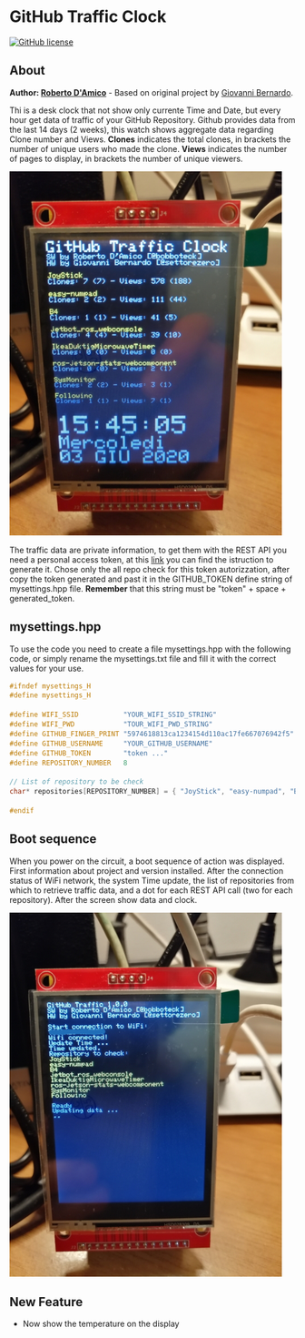 # GitHub Traffic Clock

[![GitHub license](https://img.shields.io/badge/License-CC%20BY--SA--NC%204.0-blue)](LICENSE)

## About

**Author: [Roberto D'Amico](http://bobboteck.github.io)** - Based on original project by [Giovanni Bernardo](https://github.com/Cyb3rn0id/Coviclock).

Thi is a desk clock that not show only currente Time and Date, but every hour get data of traffic of your GitHub Repository. 
Github provides data from the last 14 days (2 weeks), this watch shows aggregate data regarding Clone number and Views.
**Clones** indicates the total clones, in brackets the number of unique users who made the clone.
**Views** indicates the number of pages to display, in brackets the number of unique viewers.

![Clock and Traffic data](../../media/clock-and-traffic.jpg)

The traffic data are private information, to get them with the REST API you need a personal access token, at this [link](https://help.github.com/en/github/authenticating-to-github/creating-a-personal-access-token-for-the-command-line) you can find the istruction to generate it. Chose only the all repo check for this token autorizzation, after copy the token generated and past it in the GITHUB_TOKEN define string of mysettings.hpp file.
**Remember** that this string must be "token" + space + generated_token.

## mysettings.hpp
To use the code you need to create a file mysettings.hpp with the following code, or simply rename the mysettings.txt file and fill it with the correct values for your use.

```c++
#ifndef mysettings_H
#define mysettings_H

#define WIFI_SSID           "YOUR_WIFI_SSID_STRING"
#define WIFI_PWD            "TOUR_WIFI_PWD_STRING"
#define GITHUB_FINGER_PRINT "5974618813ca1234154d110ac17fe667076942f5"  // Scade il 16/07/2020
#define GITHUB_USERNAME     "YOUR_GITHUB_USERNAME"
#define GITHUB_TOKEN        "token ..."
#define REPOSITORY_NUMBER   8

// List of repository to be check
char* repositories[REPOSITORY_NUMBER] = { "JoyStick", "easy-numpad", "B4", "jetbot_ros_webconsole", "IkeaDuktigMicrowaveTimer", "ros-jetson-stats-webcomponent", "SysMonitor", "Followino" };

#endif
```

## Boot sequence

When you power on the circuit, a boot sequence of action was displayed.
First information about project and version installed.
After the connection status of WiFi network, the system Time update, the list of repositories from which to retrieve traffic data, and a dot for each REST API call (two for each repository).
After the screen show data and clock.

![boot](../../media/boot.jpg)

## New Feature

* Now show the temperature on the display
